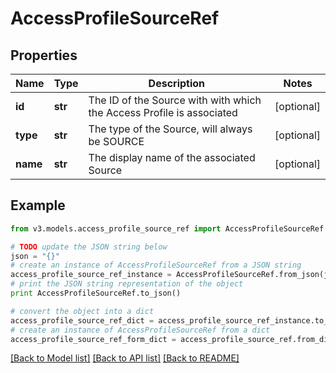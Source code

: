 # AccessProfileSourceRef


## Properties
Name | Type | Description | Notes
------------ | ------------- | ------------- | -------------
**id** | **str** | The ID of the Source with with which the Access Profile is associated | [optional] 
**type** | **str** | The type of the Source, will always be SOURCE | [optional] 
**name** | **str** | The display name of the associated Source | [optional] 

## Example

```python
from v3.models.access_profile_source_ref import AccessProfileSourceRef

# TODO update the JSON string below
json = "{}"
# create an instance of AccessProfileSourceRef from a JSON string
access_profile_source_ref_instance = AccessProfileSourceRef.from_json(json)
# print the JSON string representation of the object
print AccessProfileSourceRef.to_json()

# convert the object into a dict
access_profile_source_ref_dict = access_profile_source_ref_instance.to_dict()
# create an instance of AccessProfileSourceRef from a dict
access_profile_source_ref_form_dict = access_profile_source_ref.from_dict(access_profile_source_ref_dict)
```
[[Back to Model list]](../README.md#documentation-for-models) [[Back to API list]](../README.md#documentation-for-api-endpoints) [[Back to README]](../README.md)



